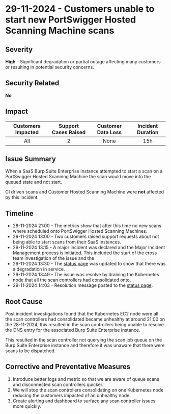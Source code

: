 # 29-11-2024 - Customers unable to start new PortSwigger Hosted Scanning Machine scans

## Severity

**High** - Significant degradation or partial outage affecting many customers or resulting in potential security concerns.

## Security Related

**No**

## Impact

| Customers Impacted | Support Cases Raised | Customer Data Loss | Incident Duration |
|:---:|:---:|:---:|:---:|
| All | 2 | None | 15h |

## Issue Summary

When a SaaS Burp Suite Enterprise Instance attempted to start a scan on a PortSwigger Hosted Scanning Machine the scan would move into the queued state and not start.

CI driven scans and Customer Hosted Scanning Machine were **not** affected by this incident.

## Timeline

- 28-11-2024 21:00 - The metrics show that after this time no new scans where scheduled onto PortSwigger Hosted Scanning Machines.
- 29-11-2024 13:00 - Two customers raised support requests about not being able to start scans from their SaaS instances.
- 29-11-2024 13:15 - A major incident was declared and the Major Incident Management process is initiated. This included the start of the cross team investigation of the issue and the 
- 29-11-2024 13:30 - The [status page](https://status.portswigger.net/) was updated to show that there was a degradation in service.
- 29-11-2024 13:49 - The issue was resolve by draining the Kubernetes node that all the scan controllers had consolidated onto.
- 29-11-2024 14:03 - Resolution message posted to the [status page](https://status.portswigger.net/).

## Root Cause

Post incident investigations found that the Kubernetes EC2 node were all the scan controllers had consolidated became unhealthy at around 21:00 on the 28-11-2024, this resulted in the scan controllers being unable to resolve the DNS entry for the associated Burp Suite Enterprise instance.

This resulted in the scan controller not querying the scan job queue on the Burp Suite Enterprise instance and therefore it was unaware that there were scans to be dispatched.

## Corrective and Preventative Measures 

1. Introduce better logs and metric so that we are aware of queue scans and disconnected scan controllers quicker.
1. We will stop the scan controllers consolidating on one Kubernetes node reducing the customers impacted of an unhealthy node.
1. Create alerting and dashboard to surface any scan controller issues more quickly.